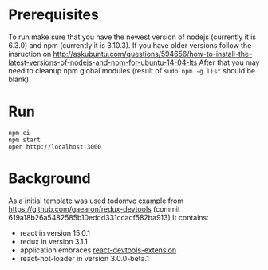 # Prerequisites
To run make sure that you have the newest version of nodejs (currently it is 6.3.0) and npm (currently it is 3.10.3).
If you have older versions follow the insruction on http://askubuntu.com/questions/594656/how-to-install-the-latest-versions-of-nodejs-and-npm-for-ubuntu-14-04-lts
After that you may need to cleanup npm global modules (result of `sudo npm -g list` should be blank).

# Run
```
npm ci
npm start
open http://localhost:3000
```

# Background
As a initial template was used todomvc example from https://github.com/gaearon/redux-devtools (commit 619a18b26a5482585b10eddd331ccacf582ba913)
It contains:
- react in version 15.0.1
- redux in version 3.1.1
- application embraces [react-devtools-extension](https://github.com/zalmoxisus/redux-devtools-extension)
- react-hot-loader in version 3.0.0-beta.1
